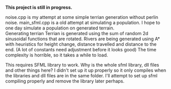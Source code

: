 **This project is still in progress.** 


noise.cpp is my attempt at some simple terrian generation without perlin noise.
main_sfml.cpp is a old attempt at simulating a population.
I hope to one day simulate a population on generated terrain.
<br/>
Generating terrian
Terrian is generated using the sum of random 2d sinusoidal functions that are rotated.
Rivers are being generated using A* with heuristics for height change, distance travelled and distance to the end. (A lot of constants need adjustment before it looks good)
The time complexity is horrible, so it takes a while to load.


This requires SFML library to work.
Why is the whole sfml library, dll files and other things here?
I didn't set up it up properly so it only compiles when the libraries and dll files are in the same folder.
I'll attempt to set up sfml compiling properly and remove the library later perhaps.